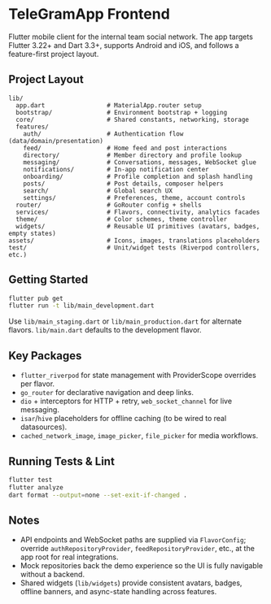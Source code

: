 # TeleGramApp Frontend

Flutter mobile client for the internal team social network. The app targets Flutter 3.22+ and Dart 3.3+, supports Android and iOS, and follows a feature-first project layout.

## Project Layout

```
lib/
  app.dart                 # MaterialApp.router setup
  bootstrap/               # Environment bootstrap + logging
  core/                    # Shared constants, networking, storage
  features/
    auth/                  # Authentication flow (data/domain/presentation)
    feed/                  # Home feed and post interactions
    directory/             # Member directory and profile lookup
    messaging/             # Conversations, messages, WebSocket glue
    notifications/         # In-app notification center
    onboarding/            # Profile completion and splash handling
    posts/                 # Post details, composer helpers
    search/                # Global search UX
    settings/              # Preferences, theme, account controls
  router/                  # GoRouter config + shells
  services/                # Flavors, connectivity, analytics facades
  theme/                   # Color schemes, theme controller
  widgets/                 # Reusable UI primitives (avatars, badges, empty states)
assets/                    # Icons, images, translations placeholders
test/                      # Unit/widget tests (Riverpod controllers, etc.)
```

## Getting Started

```bash
flutter pub get
flutter run -t lib/main_development.dart
```

Use `lib/main_staging.dart` or `lib/main_production.dart` for alternate flavors. `lib/main.dart` defaults to the development flavor.

## Key Packages

- `flutter_riverpod` for state management with ProviderScope overrides per flavor.
- `go_router` for declarative navigation and deep links.
- `dio` + interceptors for HTTP + retry, `web_socket_channel` for live messaging.
- `isar`/`hive` placeholders for offline caching (to be wired to real datasources).
- `cached_network_image`, `image_picker`, `file_picker` for media workflows.

## Running Tests & Lint

```bash
flutter test
flutter analyze
dart format --output=none --set-exit-if-changed .
```

## Notes

- API endpoints and WebSocket paths are supplied via `FlavorConfig`; override `authRepositoryProvider`, `feedRepositoryProvider`, etc., at the app root for real integrations.
- Mock repositories back the demo experience so the UI is fully navigable without a backend.
- Shared widgets (`lib/widgets`) provide consistent avatars, badges, offline banners, and async-state handling across features.

